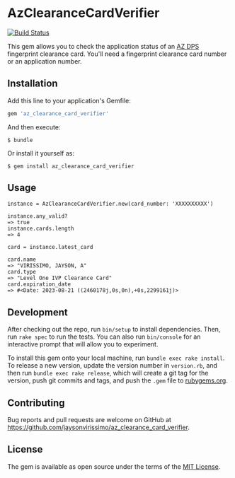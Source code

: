 # AzClearanceCardVerifier

[![Build Status](https://travis-ci.org/jaysonvirissimo/az_clearance_card_verifier.svg?branch=master)](https://travis-ci.org/jaysonvirissimo/az_clearance_card_verifier)

This gem allows you to check the application status of an [AZ DPS](https://www.azdps.gov/) fingerprint clearance card.
You'll need a fingerprint clearance card number or an application number.

## Installation

Add this line to your application's Gemfile:

```ruby
gem 'az_clearance_card_verifier'
```

And then execute:

    $ bundle

Or install it yourself as:

    $ gem install az_clearance_card_verifier

## Usage
```
instance = AzClearanceCardVerifier.new(card_number: 'XXXXXXXXXX')

instance.any_valid?
=> true
instance.cards.length
=> 4

card = instance.latest_card

card.name
=> "VIRISSIMO, JAYSON, A"
card.type
=> "Level One IVP Clearance Card"
card.expiration_date
=> #<Date: 2023-08-21 ((2460178j,0s,0n),+0s,2299161j)>
```
## Development

After checking out the repo, run `bin/setup` to install dependencies.
Then, run `rake spec` to run the tests. You can also run `bin/console` for an interactive prompt that will allow you to experiment.

To install this gem onto your local machine, run `bundle exec rake install`.
To release a new version, update the version number in `version.rb`, and then run `bundle exec rake release`, which will create a git tag for the version, push git commits and tags, and push the `.gem` file to [rubygems.org](https://rubygems.org).

## Contributing

Bug reports and pull requests are welcome on GitHub at https://github.com/jaysonvirissimo/az_clearance_card_verifier.

## License

The gem is available as open source under the terms of the [MIT License](http://opensource.org/licenses/MIT).
